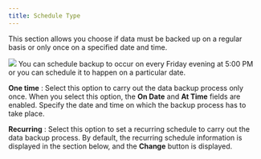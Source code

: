 ```yaml
---
title: Schedule Type
---
```



This section allows you choose if data must be backed up on a regular  basis or only once on a specified date and time.


![]({{site.utl_baseurl}}/img/example.gif) You can  schedule backup to occur on every Friday evening at 5:00 PM or you can  schedule it to happen on a particular date.


**One time**
: Select this option to carry out the data backup  process only once. When you select this option, the **On 
 Date** and **At Time** fields  are enabled. Specify the date and time on which the backup process has  to take place.


**Recurring**
: Select this option to set a recurring schedule to  carry out the data backup process. By default, the recurring schedule  information is displayed in the section below, and the **Change**  button is displayed.
